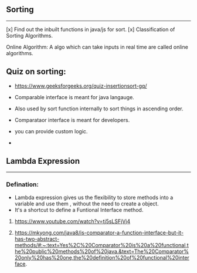 ##                             Sorting 
-------------------------------------------------------------------------------------------

[x] Find out the inbuilt functions in java/js for sort.
[x] Classification of Sorting Algorithms.


Online Algorithm: A algo which can take inputs in real time are called online algorithms.



## Quiz on sorting:
- https://www.geeksforgeeks.org/quiz-insertionsort-gq/ 



- Comparable interface is meant for java langauge.
- Also used by sort function internally to sort things in ascending order.

- Comparataor interface is meant for developers.
- you can provide custom logic.
- 




##                           Lambda Expression 
--------------------------------------------------------------------------------------------
### Defination: 
-   Lambda expression gives us the flexibility to store methods into a variable and use them , without the need to create a object. 
-  It's a shortcut to define a Funtional Interface method.

1. https://www.youtube.com/watch?v=tj5sLSFjVj4 

2. https://mkyong.com/java8/is-comparator-a-function-interface-but-it-has-two-abstract-methods/#:~:text=Yes%2C%20Comparator%20is%20a%20functional,the%20public%20methods%20of%20java.&text=The%20Comparator%20only%20has%20one,the%20definition%20of%20functional%20interface. 

